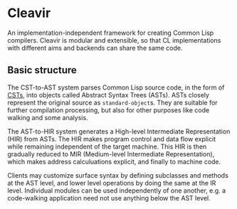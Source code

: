 # Cleavir

An implementation-independent framework for creating Common Lisp compilers. Cleavir is modular and extensible, so that CL implementations with different aims and backends can share the same code.

## Basic structure

The CST-to-AST system parses Common Lisp source code, in the form of [CSTs](https://github.com/s-expressionists/Concrete-Syntax-Tree), into objects called Abstract Syntax Trees (ASTs). ASTs closely represent the original source as `standard-object`s. They are suitable for further compilation processing, but also for other purposes like code walking and some analysis.

The AST-to-HIR system generates a High-level Intermediate Representation (HIR) from ASTs. The HIR makes program control and data flow explicit while remaining independent of the target machine. This HIR is then gradually reduced to MIR (Medium-level Intermediate Representation), which makes address calculuations explicit, and finally to machine code.

Clients may customize surface syntax by defining subclasses and methods at the AST level, and lower level operations by doing the same at the IR level. Individual modules can be used independently of one another, e.g. a code-walking application need not use anything below the AST level.
